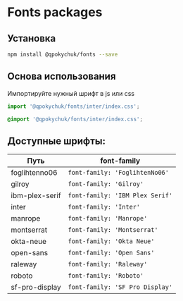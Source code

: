 # Fonts packages

## Установка

```bash
npm install @qpokychuk/fonts --save
```

## Основа использования

Импортируйте нужный шрифт в js или css

```js
import '@qpokychuk/fonts/inter/index.css';
```

```css
@import '@qpokychuk/fonts/inter/index.css';
```

## Доступные шрифты:

| Путь | font-family |
|---|---|
| foglihtenno06  | `font-family: 'FoglihtenNo06'` |
| gilroy         | `font-family: 'Gilroy'` |
| ibm-plex-serif | `font-family: 'IBM Plex Serif'` |
| inter          | `font-family: 'Inter'` |
| manrope        | `font-family: 'Manrope'` |
| montserrat     | `font-family: 'Montserrat'` |
| okta-neue      | `font-family: 'Okta Neue'` |
| open-sans      | `font-family: 'Open Sans'` |
| raleway        | `font-family: 'Raleway'` |
| roboto         | `font-family: 'Roboto'` |
| sf-pro-display | `font-family: 'SF Pro Display'` |